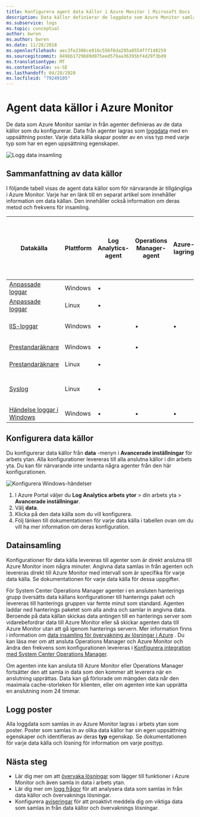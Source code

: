 ```yaml
---
title: Konfigurera agent data källor i Azure Monitor | Microsoft Docs
description: Data källor definierar de loggdata som Azure Monitor samlar in från agenter och andra anslutna källor.  I den här artikeln beskrivs hur Azure Monitor använder data källor, förklarar hur du konfigurerar dem och ger en översikt över de olika data källor som är tillgängliga.
ms.subservice: logs
ms.topic: conceptual
author: bwren
ms.author: bwren
ms.date: 11/28/2018
ms.openlocfilehash: aec3fe2386ce916c556f6da295a8554fff140259
ms.sourcegitcommit: 849bb1729b89d075eed579aa36395bf4d29f3bd9
ms.translationtype: MT
ms.contentlocale: sv-SE
ms.lasthandoff: 04/28/2020
ms.locfileid: "79249105"
---
```

# <a name="agent-data-sources-in-azure-monitor"></a>Agent data källor i Azure Monitor
De data som Azure Monitor samlar in från agenter definieras av de data källor som du konfigurerar.  Data från agenter lagras som [loggdata](data-platform-logs.md) med en uppsättning poster.  Varje data källa skapar poster av en viss typ med varje typ som har en egen uppsättning egenskaper.

![Logg data insamling](media/agent-data-sources/overview.png)

## <a name="summary-of-data-sources"></a>Sammanfattning av data källor
I följande tabell visas de agent data källor som för närvarande är tillgängliga i Azure Monitor.  Varje har en länk till en separat artikel som innehåller information om data källan.   Den innehåller också information om deras metod och frekvens för insamling. 


| Datakälla | Plattform | Log Analytics-agent | Operations Manager-agent | Azure-lagring | Operations Manager krävs. | Operations Manager agent data som skickas via hanterings gruppen | Insamlingsfrekvens |
| --- | --- | --- | --- | --- | --- | --- | --- |
| [Anpassade loggar](data-sources-custom-logs.md) | Windows |&#8226; |  | |  |  | vid ankomsten |
| [Anpassade loggar](data-sources-custom-logs.md) | Linux   |&#8226; |  | |  |  | vid ankomsten |
| [IIS-loggar](data-sources-iis-logs.md) | Windows |&#8226; |&#8226; |&#8226; |  |  |beror på inställningen för förnyelse av loggfil |
| [Prestandaräknare](data-sources-performance-counters.md) | Windows |&#8226; |&#8226; |  |  |  |som schemalagt, minst 10 sekunder |
| [Prestandaräknare](data-sources-performance-counters.md) | Linux |&#8226; |  |  |  |  |som schemalagt, minst 10 sekunder |
| [Syslog](data-sources-syslog.md) | Linux |&#8226; |  |  |  |  |från Azure Storage: 10 minuter; från agent: vid ankomsten |
| [Händelse loggar i Windows](data-sources-windows-events.md) |Windows |&#8226; |&#8226; |&#8226; |  |&#8226; | vid ankomsten |


## <a name="configuring-data-sources"></a>Konfigurera data källor
Du konfigurerar data källor från **data** -menyn i **Avancerade inställningar** för arbets ytan.  Alla konfigurationer levereras till alla anslutna källor i din arbets yta.  Du kan för närvarande inte undanta några agenter från den här konfigurationen.

![Konfigurera Windows-händelser](media/agent-data-sources/configure-events.png)

1. I Azure Portal väljer du **Log Analytics arbets ytor** > din arbets yta > **Avancerade inställningar**.
2. Välj **data**.
3. Klicka på den data källa som du vill konfigurera.
4. Följ länken till dokumentationen för varje data källa i tabellen ovan om du vill ha mer information om deras konfiguration.


## <a name="data-collection"></a>Datainsamling
Konfigurationer för data källa levereras till agenter som är direkt anslutna till Azure Monitor inom några minuter.  Angivna data samlas in från agenten och levereras direkt till Azure Monitor med intervall som är specifika för varje data källa.  Se dokumentationen för varje data källa för dessa uppgifter.

För System Center Operations Manager agenter i en ansluten hanterings grupp översätts data källans konfigurationer till hanterings paket och levereras till hanterings gruppen var femte minut som standard.  Agenten laddar ned hanterings paketet som alla andra och samlar in angivna data. Beroende på data källan skickas data antingen till en hanterings server som vidarebefordrar data till Azure Monitor eller så skickar agenten data till Azure Monitor utan att gå igenom hanterings servern. Mer information finns i information om [data insamling för övervakning av lösningar i Azure](../insights/solutions-inventory.md) .  Du kan läsa mer om att ansluta Operations Manager och Azure Monitor och ändra den frekvens som konfigurationen levereras i [Konfigurera integration med System Center Operations Manager](om-agents.md).

Om agenten inte kan ansluta till Azure Monitor eller Operations Manager fortsätter den att samla in data som den kommer att leverera när en anslutning upprättas.  Data kan gå förlorade om mängden data når den maximala cache-storleken för klienten, eller om agenten inte kan upprätta en anslutning inom 24 timmar.

## <a name="log-records"></a>Logg poster
Alla loggdata som samlas in av Azure Monitor lagras i arbets ytan som poster.  Poster som samlas in av olika data källor har sin egen uppsättning egenskaper och identifieras av deras **typ** egenskap.  Se dokumentationen för varje data källa och lösning för information om varje posttyp.

## <a name="next-steps"></a>Nästa steg
* Lär dig mer om att [övervaka lösningar](../insights/solutions.md) som lägger till funktioner i Azure Monitor och även samla in data i arbets ytan.
* Lär dig mer om [logg frågor](../log-query/log-query-overview.md) för att analysera data som samlas in från data källor och övervaknings lösningar.  
* Konfigurera [aviseringar](alerts-overview.md) för att proaktivt meddela dig om viktiga data som samlas in från data källor och övervaknings lösningar.
